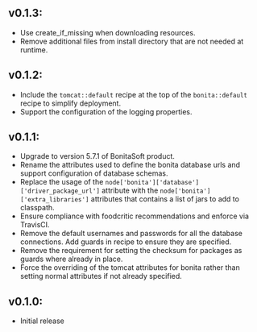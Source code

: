 ## v0.1.3:

* Use create_if_missing when downloading resources.
* Remove additional files from install directory that are not needed at runtime.

## v0.1.2:

* Include the `tomcat::default` recipe at the top of the `bonita::default` recipe to simplify deployment.
* Support the configuration of the logging properties.

## v0.1.1:

* Upgrade to version 5.7.1 of BonitaSoft product.
* Rename the attributes used to define the bonita database urls and support configuration of database schemas.
* Replace the usage of the `node['bonita']['database']['driver_package_url']` attribute with the
  `node['bonita']['extra_libraries']` attributes that contains a list of jars to add to classpath.
* Ensure compliance with foodcritic recommendations and enforce via TravisCI.
* Remove the default usernames and passwords for all the database connections. Add guards in recipe to ensure they
  are specified.
* Remove the requirement for setting the checksum for packages as guards where already in place.
* Force the overriding of the tomcat attributes for bonita rather than setting normal attributes if not already
  specified.

## v0.1.0:

* Initial release
